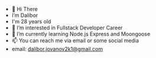 - 👋 Hi There
- I’m Dalibor
- I'm 28 years old
- 👀 I’m interested in Fullstack Developer Career
- 🌱 I’m currently learning Node.js Express and Moongoose
- 📫 You can reach me via email or some social media
- email: dalibor.jovanov2k1@gmail.com

<!---
Facenam3/Facenam3 is a ✨ special ✨ repository because its `README.md` (this file) appears on your GitHub profile.
You can click the Preview link to take a look at your changes.
--->
